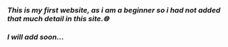 ### *This is my first website, as i am a beginner so i had not added that much detail in this site.🌐*
### *I will add soon...*
